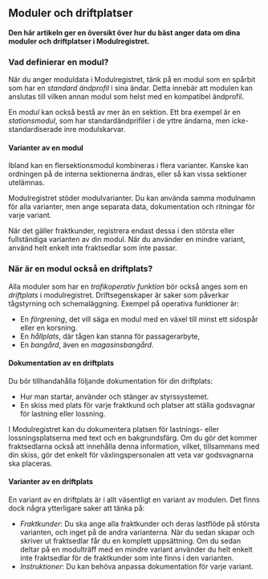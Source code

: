﻿## Moduler och driftplatser
**Den här artikeln ger en översikt över hur du bäst anger data
om dina moduler och driftplatser i Modulregistret.**

### Vad definierar en modul?
När du anger moduldata i Modulregistret, tänk på en modul
som en spårbit som har en *standard ändprofil* i sina ändar.
Detta innebär att modulen kan anslutas till vilken annan modul som helst med 
en kompatibel ändprofil.
 
En *modul* kan också bestå av mer än en sektion.
Ett bra exempel är en *stationsmodul*, som har standardändprifiler i de yttre ändarna,
men icke-standardiserade inre modulskarvar.

#### Varianter av en modul
Ibland kan en flersektionsmodul kombineras i flera varianter.
Kanske kan ordningen på de interna sektionerna ändras, eller så kan vissa sektioner utelämnas.

Modulregistret stöder modulvarianter. Du kan använda samma modulnamn för alla varianter,
men ange separata data, dokumentation och ritningar för varje variant.

När det gäller fraktkunder, registrera endast dessa i den största eller fullständiga varianten av din modul. 
När du använder en mindre variant, använd helt enkelt inte fraktsedlar som inte passar.

### När är en modul också en driftplats?
Alla moduler som har en *trafikoperativ funktion* bör också anges som en *driftplats* i modulregistret.
Driftsegenskaper är saker som påverkar tågstyrning och schemaläggning.
Exempel på operativa funktioner är:
- En *förgrening*, det vill säga en modul med en växel till minst ett sidospår eller en korsning.
- En *hållplats*, där tågen kan stanna för passagerarbyte,
- En *bangård*, även en *magasinsbangård*.

#### Dokumentation av en driftplats
Du bör tillhandahålla följande dokumentation för din driftplats:
- Hur man startar, använder och stänger av styrssystemet.
- En skiss med plats för varje fraktkund och platser att ställa godsvagnar för lastning eller lossning.

I Modulregistret kan du dokumentera platsen för lastnings- eller lossningsplatserna
med text och en bakgrundsfärg.
Om du gör det kommer fraktsedlarna också att innehålla denna information,
vilket, tillsammans med din skiss, gör det enkelt för växlingspersonalen
att veta var godsvagnarna ska placeras.

#### Varianter av en driftplats
En variant av en driftplats är i allt väsentligt en variant av modulen.
Det finns dock några ytterligare saker att tänka på:
- *Fraktkunder*: Du ska ange alla fraktkunder och deras lastflöde på
största varianten, och inget på de andra varianterna.
När du sedan skapar och skriver ut fraktsedlar får du en komplett uppsättning.
Om du sedan deltar på en modulträff med en mindre variant använder du helt enkelt inte
fraktsedlar för de fraktkunder som inte finns i den varianten.
- *Instruktioner*: Du kan behöva anpassa dokumentation för varje variant.

